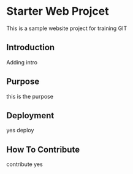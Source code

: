 # Starter Web Projcet
This is a sample website project for training GIT

## Introduction

Adding intro
 
## Purpose

this is the purpose

## Deployment

yes deploy

## How To Contribute

contribute yes